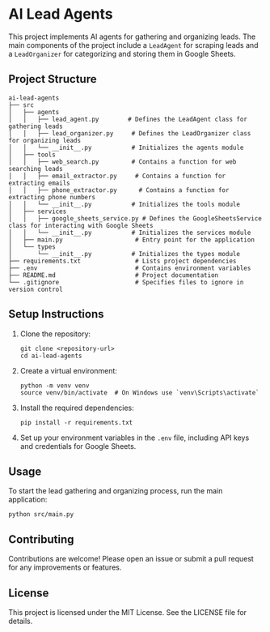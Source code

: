 # AI Lead Agents

This project implements AI agents for gathering and organizing leads. The main components of the project include a `LeadAgent` for scraping leads and a `LeadOrganizer` for categorizing and storing them in Google Sheets.

## Project Structure

```
ai-lead-agents
├── src
│   ├── agents
│   │   ├── lead_agent.py        # Defines the LeadAgent class for gathering leads
│   │   ├── lead_organizer.py     # Defines the LeadOrganizer class for organizing leads
│   │   └── __init__.py           # Initializes the agents module
│   ├── tools
│   │   ├── web_search.py         # Contains a function for web searching leads
│   │   ├── email_extractor.py     # Contains a function for extracting emails
│   │   ├── phone_extractor.py      # Contains a function for extracting phone numbers
│   │   └── __init__.py           # Initializes the tools module
│   ├── services
│   │   ├── google_sheets_service.py # Defines the GoogleSheetsService class for interacting with Google Sheets
│   │   └── __init__.py           # Initializes the services module
│   ├── main.py                    # Entry point for the application
│   └── types
│       └── __init__.py           # Initializes the types module
├── requirements.txt               # Lists project dependencies
├── .env                           # Contains environment variables
├── README.md                      # Project documentation
└── .gitignore                     # Specifies files to ignore in version control
```

## Setup Instructions

1. Clone the repository:
   ```
   git clone <repository-url>
   cd ai-lead-agents
   ```

2. Create a virtual environment:
   ```
   python -m venv venv
   source venv/bin/activate  # On Windows use `venv\Scripts\activate`
   ```

3. Install the required dependencies:
   ```
   pip install -r requirements.txt
   ```

4. Set up your environment variables in the `.env` file, including API keys and credentials for Google Sheets.

## Usage

To start the lead gathering and organizing process, run the main application:
```
python src/main.py
```

## Contributing

Contributions are welcome! Please open an issue or submit a pull request for any improvements or features.

## License

This project is licensed under the MIT License. See the LICENSE file for details.